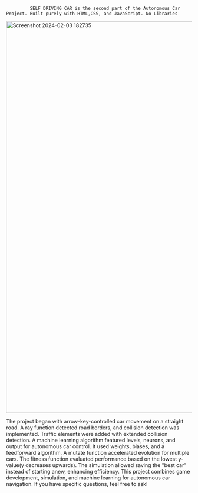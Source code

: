              SELF DRIVING CAR is the second part of the Autonomous Car Project. Built purely with HTML,CSS, and JavaScript. No Libraries
             

              
<img width="1064" alt="Screenshot 2024-02-03 182735" src="https://github.com/rahmanMian/SELF_DRIVING_CAR/assets/89672689/e9ecf024-1174-4720-b1c5-20fee2696660">

The project began with arrow-key-controlled car movement on a straight road. A ray function detected road borders, and collision detection was implemented. Traffic elements were added with extended collision detection. A machine learning algorithm featured levels, neurons, and output for autonomous car control. It used weights, biases, and a feedforward algorithm. A mutate function accelerated evolution for multiple cars. The fitness function evaluated performance based on the lowest y-value(y decreases upwards). The simulation allowed saving the "best car" instead of starting anew, enhancing efficiency. This project combines game development, simulation, and machine learning for autonomous car navigation. If you have specific questions, feel free to ask!
